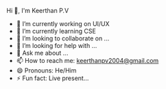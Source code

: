 Hi 👋, I'm Keerthan P.V

- 🔭 I’m currently working on UI/UX
- 🌱 I’m currently learning CSE
- 👯 I’m looking to collaborate on ...
- 🤔 I’m looking for help with ...
- 💬 Ask me about ...
- 📫 How to reach me: keerthanpv2004@gmail.com
- 😄 Pronouns: He/Him
- ⚡ Fun fact: Live present...
